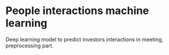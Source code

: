 # People interactions machine learning

Deep learning model to predict investors interactions in meeting, preprocessing part.
